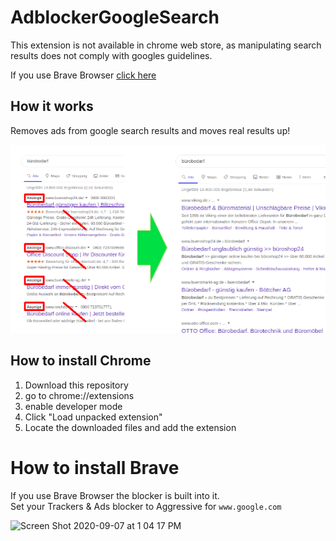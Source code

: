 # AdblockerGoogleSearch

This extension is not available in chrome web store, as manipulating search results does not comply with googles guidelines.

If you use Brave Browser [click here](#how-to-install-brave)

## How it works
Removes ads from google search results and moves real results up!

![Screenshot](/resources/googleSearchAdblock1.png)

## How to install Chrome
1. Download this repository
2. go to chrome://extensions
3. enable developer mode
4. Click "Load unpacked extension"
5. Locate the downloaded files and add the extension


# How to install Brave
If you use Brave Browser the blocker is built into it.  
Set your Trackers & Ads blocker to Aggressive for `www.google.com`

<img width="366" alt="Screen Shot 2020-09-07 at 1 04 17 PM" src="https://user-images.githubusercontent.com/1016365/92418478-81f64480-f11c-11ea-803a-a49aaa6ce271.png">
